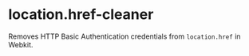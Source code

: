 location.href-cleaner
=====================

Removes HTTP Basic Authentication credentials from `location.href` in Webkit.
